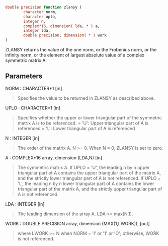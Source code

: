 ```fortran
double precision function zlansy (
        character norm,
        character uplo,
        integer n,
        complex*16, dimension( lda, * ) a,
        integer lda,
        double precision, dimension( * ) work
)
```

ZLANSY  returns the value of the one norm,  or the Frobenius norm, or
the  infinity norm,  or the  element of  largest absolute value  of a
complex symmetric matrix A.

## Parameters
NORM : CHARACTER\*1 [in]
> Specifies the value to be returned in ZLANSY as described
> above.

UPLO : CHARACTER\*1 [in]
> Specifies whether the upper or lower triangular part of the
> symmetric matrix A is to be referenced.
> = 'U':  Upper triangular part of A is referenced
> = 'L':  Lower triangular part of A is referenced

N : INTEGER [in]
> The order of the matrix A.  N >= 0.  When N = 0, ZLANSY is
> set to zero.

A : COMPLEX\*16 array, dimension (LDA,N) [in]
> The symmetric matrix A.  If UPLO = 'U', the leading n by n
> upper triangular part of A contains the upper triangular part
> of the matrix A, and the strictly lower triangular part of A
> is not referenced.  If UPLO = 'L', the leading n by n lower
> triangular part of A contains the lower triangular part of
> the matrix A, and the strictly upper triangular part of A is
> not referenced.

LDA : INTEGER [in]
> The leading dimension of the array A.  LDA >= max(N,1).

WORK : DOUBLE PRECISION array, dimension (MAX(1,LWORK)), [out]
> where LWORK >= N when NORM = 'I' or '1' or 'O'; otherwise,
> WORK is not referenced.
